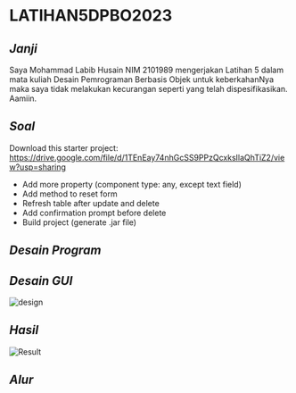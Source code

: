 # LATIHAN5DPBO2023

## *Janji*
Saya Mohammad Labib Husain NIM 2101989 mengerjakan Latihan 5 dalam mata kuliah Desain Pemrograman Berbasis Objek untuk keberkahanNya maka saya tidak melakukan kecurangan seperti yang telah dispesifikasikan. Aamiin.
## *Soal*
Download this starter project: https://drive.google.com/file/d/1TEnEay74nhGcSS9PPzQcxksIlaQhTiZ2/view?usp=sharing 
* Add more property (component type: any, except text field)
* Add method to reset form
* Refresh table after update and delete
* Add confirmation prompt before delete
* Build project (generate .jar file)
## *Desain Program*

## *Desain GUI*
![design](https://user-images.githubusercontent.com/119772365/226432274-63c1999d-d594-43b9-ad70-6f3d49061ac8.png)
## *Hasil*
![Result](https://user-images.githubusercontent.com/119772365/226434852-5d372ade-eab8-4368-b2b6-8f8ee4eb2497.png)

## *Alur*

